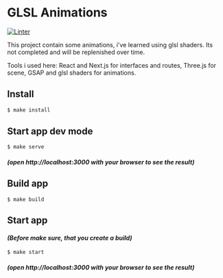 # GLSL Animations

[![Linter](https://github.com/kaamosdao/glsl-animation-cases/actions/workflows/linter.yml/badge.svg)](https://github.com/kaamosdao/glsl-animation-cases/actions/workflows/linter.yml)

This project contain some animations, i've learned using glsl shaders. Its not completed and will be replenished over time.

Tools i used here: React and Next.js for interfaces and routes, Three.js for scene, GSAP and glsl shaders for animations.

## Install

```sh
$ make install
```

## Start app dev mode

```
$ make serve
```

#### _(open http://localhost:3000 with your browser to see the result)_

## Build app

```
$ make build
```

## Start app

#### _(Before make sure, that you create a build)_

```
$ make start
```

#### _(open http://localhost:3000 with your browser to see the result)_
